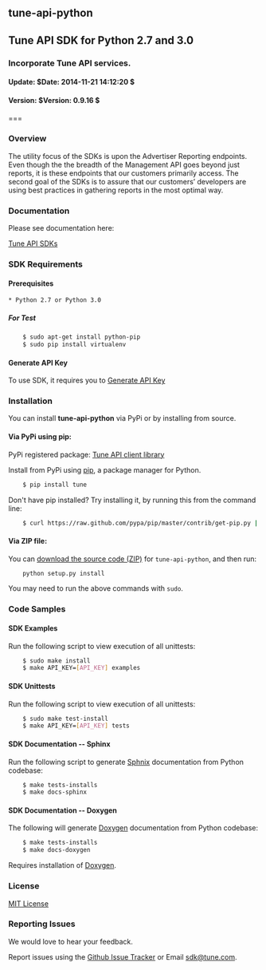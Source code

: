 <h2>tune-api-python</h2>
<h2>Tune API SDK for Python 2.7 and 3.0</h2>
<h3>Incorporate Tune API services.</h3>
<h4>Update:  $Date: 2014-11-21 14:12:20 $</h4>
<h4>Version: $Version: 0.9.16 $</h4>
===

### Overview

The utility focus of the SDKs is upon the Advertiser Reporting endpoints. Even though the the breadth of the Management API goes beyond just reports, it is these endpoints that our customers primarily access. The second goal of the SDKs is to assure that our customers’ developers are using best practices in gathering reports in the most optimal way.

### Documentation

Please see documentation here:

[Tune API SDKs](https://developers.mobileapptracking.com/tune-api-sdks/)

<a name="sdk_requirements"></a>
### SDK Requirements

<a name="sdk_prerequisites"></a>
#### Prerequisites

    * Python 2.7 or Python 3.0

##### For Test

```bash
    $ sudo apt-get install python-pip
    $ sudo pip install virtualenv
```

<a name="generate_api_key"></a>
#### Generate API Key

To use SDK, it requires you to [Generate API Key](http://developers.mobileapptracking.com/generate-api-key/)

<a name="sdk_installation"></a>
### Installation

You can install **tune-api-python** via PyPi or by installing from source.

<a name="sdk_installation_pip"></a>
#### Via PyPi using pip:

PyPi registered package: [Tune API client library](https://pypi.python.org/pypi/tune/0.9.7)

Install from PyPi using [pip](http://www.pip-installer.org/en/latest/), a
package manager for Python.

```bash
    $ pip install tune
```

Don't have pip installed? Try installing it, by running this from the command
line:

```bash
    $ curl https://raw.github.com/pypa/pip/master/contrib/get-pip.py | python
```

<a name="sdk_installation_zip"></a>
#### Via ZIP file:

You can [download the source code
(ZIP)](https://github.com/MobileAppTracking/tune-api-python/zipball/master "tune-api-python
source code") for `tune-api-python`, and then run:

```bash
    python setup.py install
```

You may need to run the above commands with `sudo`.

<a name="sdk_code_samples"></a>
### Code Samples

<a name="sdk_examples"></a>
#### SDK Examples

Run the following script to view execution of all unittests:
```bash
    $ sudo make install
    $ make API_KEY=[API_KEY] examples
```

<a name="sdk_unittests"></a>
#### SDK Unittests

Run the following script to view execution of all unittests:
```bash
    $ sudo make test-install
    $ make API_KEY=[API_KEY] tests
```

<a name="sdk_docs_sphinx"></a>
#### SDK Documentation -- Sphinx

Run the following script to generate [Sphnix]("http://en.wikipedia.org/wiki/Sphinx_(documentation_generator)") documentation from Python codebase:

```bash
    $ make tests-installs
    $ make docs-sphinx
```

<a name="sdk_docs_doxygen"></a>
#### SDK Documentation -- Doxygen

The following will generate [Doxygen](http://en.wikipedia.org/wiki/Doxygen) documentation from Python codebase:

```bash
    $ make tests-installs
    $ make docs-doxygen
```

Requires installation of [Doxygen](http://www.stack.nl/~dimitri/doxygen/index.html).

<a name="license"></a>
### License

[MIT License](http://opensource.org/licenses/MIT)

<a name="sdk_reporting_issues"></a>
### Reporting Issues

We would love to hear your feedback.

Report issues using the [Github Issue Tracker](https://github.com/MobileAppTracking/tune-api-python/issues) or Email [sdk@tune.com](mailto:sdk@tune.com).
